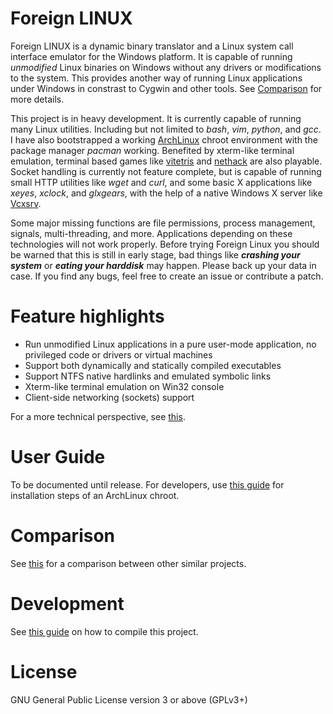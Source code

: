 Foreign LINUX
======

Foreign LINUX is a dynamic binary translator and a Linux system call interface emulator for the Windows platform. It is capable of running *unmodified* Linux binaries on Windows without any drivers or modifications to the system. This provides another way of running Linux applications under Windows in constrast to Cygwin and other tools. See [Comparison](https://github.com/wishstudio/flinux/wiki/Comparison) for more details.

This project is in heavy development. It is currently capable of running many Linux utilities. Including but not limited to *bash*, *vim*, *python*, and *gcc*. I have also bootstrapped a working [ArchLinux](http://www.archlinux.org/) chroot environment with the package manager *pacman* working. Benefited by xterm-like terminal emulation, terminal based games like [vitetris](www.victornils.net/tetris/) and [nethack](http://www.nethack.org) are also playable. Socket handling is currently not feature complete, but is capable of running small HTTP utilities like *wget* and *curl*, and some basic X applications like *xeyes*, *xclock*, and *glxgears*, with the help of a native Windows X server like [Vcxsrv](sourceforge.net/projects/vcxsrv/).

Some major missing functions are file permissions, process management, signals, multi-threading, and more. Applications depending on these technologies will not work properly. Before trying Foreign Linux you should be warned that this is still in early stage, bad things like ***crashing your system*** or ***eating your harddisk*** may happen. Please back up your data in case. If you find any bugs, feel free to create an issue or contribute a patch.

Feature highlights
======
* Run unmodified Linux applications in a pure user-mode application, no privileged code or drivers or virtual machines
* Support both dynamically and statically compiled executables
* Support NTFS native hardlinks and emulated symbolic links
* Xterm-like terminal emulation on Win32 console
* Client-side networking (sockets) support

For a more technical perspective, see [this](https://github.com/wishstudio/flinux/wiki/Features).

User Guide
=====
To be documented until release. For developers, use [this guide](https://github.com/wishstudio/flinux/wiki/ArchLinux-installation-steps) for installation steps of an ArchLinux chroot.

Comparison
=====
See [this](https://github.com/wishstudio/flinux/wiki/Comparison) for a comparison between other similar projects.

Development
======
See [this guide](https://github.com/wishstudio/flinux/wiki/Development) on how to compile this project.

License
======
GNU General Public License version 3 or above (GPLv3+)
